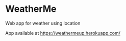 # WeatherMe
Web app for weather using location 

App available at https://weathermeup.herokuapp.com/
